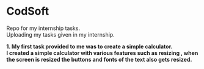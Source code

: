 # CodSoft
Repo for my internship tasks.
<br>
Uploading my tasks given in my internship.
<br>

<b>1.<b> My first task provided to me was to create a simple calculator.
<br> 
I created a simple calculator with various features such as resizing , when the screen is resized the buttons and fonts of the text also gets resized.
